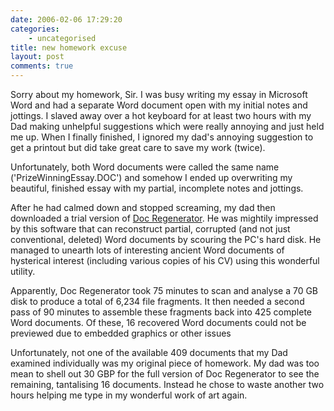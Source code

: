 ```yaml
---
date: 2006-02-06 17:29:20
categories:
    - uncategorised
title: new homework excuse
layout: post
comments: true
---
```

Sorry about my homework, Sir. I was busy writing my essay in Microsoft
Word and had a separate Word document open with my initial notes and
jottings. I slaved away over a hot keyboard for at least two hours with
my Dad making unhelpful suggestions which were really annoying and just
held me up. When I finally finished, I ignored my dad's annoying
suggestion to get a printout but did take great care to save my work
(twice).

Unfortunately, both Word documents were called the same name
('PrizeWinningEssay.DOC') and somehow I ended up overwriting my
beautiful, finished essay with my partial, incomplete notes and
jottings.

After he had calmed down and stopped screaming, my dad then downloaded a
trial version of [Doc Regenerator](http://www.dposoft.net/). He was
mightily impressed by this software that can reconstruct partial,
corrupted (and not just conventional, deleted) Word documents by
scouring the PC's hard disk. He managed to unearth lots of interesting
ancient Word documents of hysterical interest (including various copies
of his CV) using this wonderful utility.

Apparently, Doc Regenerator took 75 minutes to scan and analyse a 70 GB
disk to produce a total of 6,234 file fragments. It then needed a second
pass of 90 minutes to assemble these fragments back into 425 complete
Word documents. Of these, 16 recovered Word documents could not be
previewed due to embedded graphics or other issues

Unfortunately, not one of the available 409 documents that my Dad
examined individually was my original piece of homework. My dad was too
mean to shell out 30 GBP for the full version of Doc Regenerator to see
the remaining, tantalising 16 documents. Instead he chose to waste
another two hours helping me type in my wonderful work of art again.
